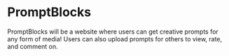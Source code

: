 # PromptBlocks

PromptBlocks will be a website where users can get creative prompts for any form of media! Users can also upload prompts for others to view, rate, and comment on.
